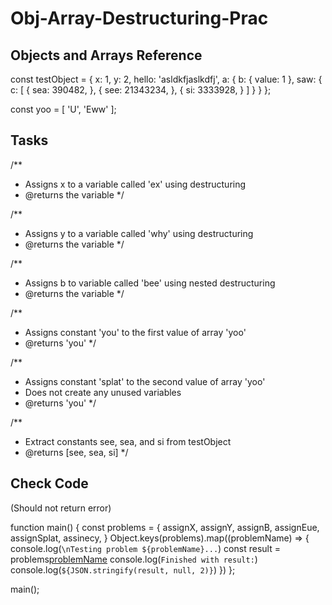 # Obj-Array-Destructuring-Prac

## Objects and Arrays Reference 
const testObject = {
  x: 1,
  y: 2,
  hello: 'asldkfjaslkdfj',
  a: {
    b: {
      value: 1
    },
    saw: {
      c: [
        {
          sea: 390482,
        },
        {
          see: 21343234,
        },
        {
          si: 3333928,
        }
      ]
    }
  }
}; 

const yoo = [
  'U',
  'Eww'
];

## Tasks
 /**
 * Assigns x to a variable called 'ex' using destructuring
 * @returns the variable
 */
 
 /**
 * Assigns y to a variable called 'why' using destructuring
 * @returns the variable
 */
 
 /**
 * Assigns b to variable called 'bee' using nested destructuring
 * @returns the variable
 */
 
 /**
 * Assigns constant 'you' to the first value of array 'yoo'
 * @returns 'you'
 */
 
 /**
 * Assigns constant 'splat' to the second value of array 'yoo'
 * Does not create any unused variables
 * @returns 'you'
 */
 
 /**
 * Extract constants see, sea, and si from testObject
 * @returns [see, sea, si]
 */
 
 ## Check Code
 (Should not return error)
 
function main() {
  const problems = {
    assignX,
    assignY,
    assignB,
    assignEue,
    assignSplat,
    assinecy,
  }
  Object.keys(problems).map((problemName) => {
    console.log(`\nTesting problem ${problemName}...`)
    const result = problems[problemName]()
    console.log(`Finished with result:`)
    console.log(`${JSON.stringify(result, null, 2)}`)
  })
};

main();
